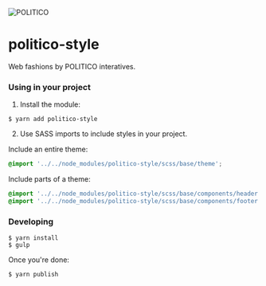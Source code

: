 ![POLITICO](https://rawgithub.com/The-Politico/src/master/images/logo/badge.png)

# politico-style

Web fashions by POLITICO interatives.

### Using in your project

1. Install the module:
  ```
  $ yarn add politico-style
  ```
2. Use SASS imports to include styles in your project.

  Include an entire theme:

  ```scss
  @import '../../node_modules/politico-style/scss/base/theme';
  ```

  Include parts of a theme:

  ```scss
  @import '../../node_modules/politico-style/scss/base/components/header';
  @import '../../node_modules/politico-style/scss/base/components/footer';
  ```


### Developing

```
$ yarn install
$ gulp
```

Once you're done:
```
$ yarn publish
```
